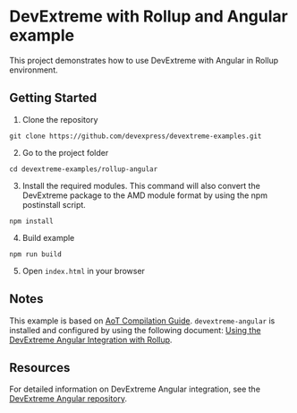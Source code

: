 # DevExtreme with Rollup and Angular example

This project demonstrates how to use DevExtreme with Angular in Rollup environment.

## Getting Started

1. Clone the repository
 ``` text
 git clone https://github.com/devexpress/devextreme-examples.git
 ```

2. Go to the project folder
 ``` text
 cd devextreme-examples/rollup-angular
 ```

3. Install the required modules. This command will also convert the DevExtreme package to the AMD module format by using the npm postinstall script.
 ``` text
 npm install
 ```

4. Build example   
 ``` text
 npm run build
 ```

5. Open `index.html` in your browser

## Notes

This example is based on [AoT Compilation Guide](https://angular.io/docs/ts/latest/cookbook/aot-compiler.html).
`devextreme-angular` is installed and configured by using the following document: [Using the DevExtreme Angular Integration with Rollup](https://github.com/DevExpress/devextreme-angular/blob/master/docs/using-rollup.md).

## Resources

For detailed information on DevExtreme Angular integration, see the [DevExtreme Angular repository](https://github.com/DevExpress/devextreme-angular).
